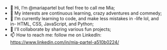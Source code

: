 - 👋 Hi, I’m @mariapartel but feel free to call me Mia;
- 👀 My interests are continuous learning, crazy adventures and commedy;
- 🌱 I’m currently learning to code, and make less mistakes in -life lol, and in- HTML, CSS, JavaScript, and Python;
- 💞️ I'll collaborate by sharing various fun projects;
- 📫 How to reach me: follow me on LinkedIn: https://www.linkedin.com/in/mia-partel-a510b0224/

<!---
mariapartel/mariapartel is a ✨ somewhat unique ✨ repository because its `README.md` (this file) appears on your GitHub profile.
You can click the Preview link to take a look at your changes.
--->
